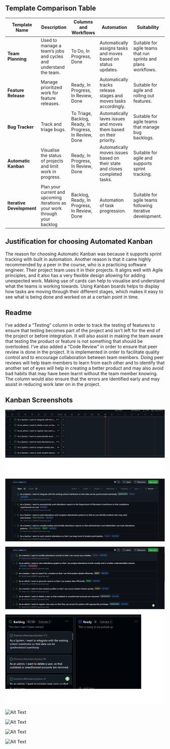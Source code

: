 ## Template Comparison Table
| Template Name         | Description                                      | Columns and Workflows                            | Automation                                         | Suitability                                      |
|----------------------|--------------------------------------------------|-------------------------------------------------|--------------------------------------------------|------------------------------------------------|
| **Team Planning**   | Used to manage a team’s jobs and cycles and understand the team. | To Do, In Progress, Done                        | Automatically assigns tasks and moves based on status updates. | Suitable for agile teams that run sprints and plans workflows. |
| **Feature Release**  | Manage prioritized work for feature releases.    | Ready, In Progress, In Review, Done            | Automatically tracks release stages and moves tasks accordingly. | Suitable for agile and rolling out features. |
| **Bug Tracker**     | Track and triage bugs.                            | To Triage, Backlog, Ready, In Progress, In Review, Done | Automatically laves issues and moves them based on their priority. | Suitable for agile teams that manage bug backlogs. |
| **Automatic Kanban** | Visualise the status of projects and limit work in progress. | Ready, In Progress, In Review, Done            | Automatically moves issues based on their state and closes completed tasks. | Suitable for agile and supports sprint tracking. |
| **Iterative Development** | Plan your current and upcoming iterations as your work through your backlog | Backlog, Ready, In Progress, In Review, Done | Automation of task progression. | Suitable for agile teams following iterative development. |

## Justification for choosing Automated Kanban
The reason for choosing Automatic Kanban was because it supports sprint tracking with built in automation. Another reason is that it came highly recommended by a peer in the course, who is a practicing software engineer. Their project team uses it in their projects. It aligns well with Agile principles, and it also has a very flexible design allowing for adding unexpected work.  Making use of cards can help to visualise and understand what the teams is working towards. Using Kanban boards helps to display how tasks are moving through their different stages, which makes it easy to see what is being done and worked on at a certain point in time.

## Readme
I’ve added a “Testing” column in order to track the testing of features to ensure that testing becomes part of the project and isn’t left for the end of the project or before integration. It will also assist in making the team aware that testing the product or feature is not something that should be overlooked. I’ve also added a “Code Review” in order to ensure that peer review is done in the project. It is implemented in order to facilitate quality control and to encourage collaboration between team members. Doing peer reviews will help team members to learn from each other and to identify that another set of eyes will help in creating a better product and may also avoid bad habits that may have been learnt without the team member knowing. The column would also ensure that the errors are identified early and may assist in reducing work later on in the project.

## Kanban Screenshots
![Alt text](https://github.com/Dimitri-Ferus-216058570/ElectronicAttendanceSystem/blob/main/PROJECT_TEMPLATES_AND_KANBAN_BOARD/Roadmap.png)

![Alt Text](https://github.com/Dimitri-Ferus-216058570/ElectronicAttendanceSystem/blob/main/PROJECT_TEMPLATES_AND_KANBAN_BOARD/Issues%201.png)

![Alt Text](https://github.com/Dimitri-Ferus-216058570/ElectronicAttendanceSystem/blob/main/PROJECT_TEMPLATES_AND_KANBAN_BOARD/Issues%202.png)

![Alt Text](https://github.com/Dimitri-Ferus-216058570/ElectronicAttendanceSystem/blob/main/PROJECT_TEMPLATES_AND_KANBAN_BOARD/Linked%20Backlog1.png)

![Alt Text]()

![Alt Text]()

![Alt Text]()

![Alt Text]()









